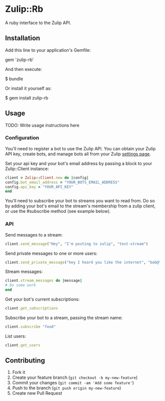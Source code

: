 # Zulip::Rb

A ruby interface to the Zulip API.

## Installation

Add this line to your application's Gemfile:

gem 'zulip-rb'

And then execute:

$ bundle

Or install it yourself as:

$ gem install zulip-rb

## Usage

TODO: Write usage instructions here
### Configuration
You'll need to register a bot to use the Zulip API.
You can obtain your Zulip API key, create bots, and manage bots all
from your Zulip [settings page](https://zulip.com/#settings).

Set your api key and your bot's email address by passing a block to your Zulip::Client instance:
```ruby
client = Zulip::Client.new do |config|
config.bot_email_address = "YOUR_BOTS_EMAIL_ADDRESS"
config.api_key = "YOUR_API_KEY"
end
```

You'll need to subscribe your bot to streams you want to read from. Do so by adding your bot's email to the stream's membership from a zulip client, or use the #subscribe method (see example below).

### API

Send messages to a stream:
```ruby
client.send_message("Hey", "I'm posting to zulip", "test-stream")
```

Send private messages to one or more users:
```ruby
client.send_private_message("hey I heard you like the internet", "bob@the-internet.net", "alice@the-information-superhighway.org")
```

Stream messages:
```ruby
client.stream_messages do |message|
# Do some work
end
```

Get your bot's current subscriptions:
```ruby
client.get_subscriptions
```

Subscribe your bot to a stream, passing the stream name:
```ruby
client.subscribe "food"
```

List users:
```ruby
client.get_users
```

## Contributing

  1. Fork it
2. Create your feature branch (`git checkout -b my-new-feature`)
  3. Commit your changes (`git commit -am 'Add some feature'`)
4. Push to the branch (`git push origin my-new-feature`)
  5. Create new Pull Request
